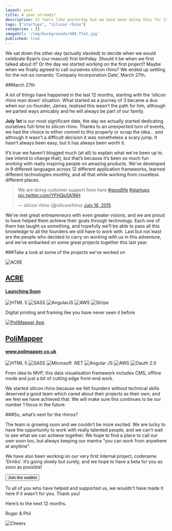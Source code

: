 ```yaml
---
layout: post
title: A year already?
description: It feels like yesterday but we have been doing this for 12 months.
tags: ["startups", "silicon rhino"]
categories : []
imageUrl: '/img/backgrounds/404.77e3.jpg'
published: true
---
```


We sat down the other day (actually slacked) to decide when we would celebrate Ryan’s (our mascot) first birthday. Should it be when we first talked about it? Or the day we started working on the first project? Maybe when we finally agreed to call ourselves silicon rhino? We ended up settling for the not-so romantic ‘Company Incorporation Date’, March 27th. 

##March 27th

A lot of things have happened in the last 12 months, starting with the ‘silicon rhino man down’ situation. What started as a journey of 3 became a duo when our co-founder, James, realised this wasn’t the path for him, although we parted ways amicably and he will always be part of our family.

**July 1st** is our most significant date, the day we actually started dedicating ourselves full-time to silicon rhino. Thanks to an unexpected turn of events,  we had the choice to either commit to this properly or scrap the idea… and although it wasn’t a difficult decision it was nonetheless a scary jump. It hasn’t always been easy, but it has always been worth it.

It’s true we haven’t blogged much (at all) to explain what we’ve been up to. (we intend to change that), but that’s because it’s been so much fun working with really inspiring people on amazing products. We’ve developed in 9 different languages across 12 different application frameworks, learned different technologies monthly, and all that while working from countless different places.

<blockquote class="twitter-tweet" data-lang="en"><p lang="en" dir="ltr">We are doing customer support from here <a href="https://twitter.com/hashtag/goodlife?src=hash">#goodlife</a> <a href="https://twitter.com/hashtag/startups?src=hash">#startups</a> <a href="http://t.co/YFHQp5A1NH">pic.twitter.com/YFHQp5A1NH</a></p>&mdash; silicon rhino (@siliconrhino) <a href="https://twitter.com/siliconrhino/status/621661438994726912">July 16, 2015</a></blockquote>

<!-- ![My helpful screenshot](/img/backgrounds/macbookwankers.jpg) -->

We’ve met great entrepreneurs with even greater visions, and we are proud to have helped them achieve their goals through technology. Each one of them has taught us something, and hopefully we’ll be able to pass all this knowledge to all the founders we still have to work with. Last but not least are the people who decided to carry on working with us in this adventure, and we’ve embarked on some great projects together this last year.

###Take a look at some of the projects we've worked on

<section class="projects">
  <div class="col-sm-6 col-md-6 project">
    <div class="project-image-container">
      <img class="project-image" src="/img/acre.png" alt="ACRE" title="ACRE">
    </div>
    <div class="project-details">
      <h2><a href="" target="_blank">ACRE</a></h2>
      <h4><a href="" target="_blank">Launching Soon</a></h4>
      <div class="techs">
        <img src="/img/tech/html.png" alt="HTML 5" title="HTML 5">
        <img src="/img/tech/sass.png" alt="SASS" title="SASS">
        <img src="/img/tech/angular.png" alt="AngularJS" title="Angular JS">
        <img src="/img/tech/aws.png" alt="AWS" title="AWS">
        <img src="/img/tech/stripe.png" alt="Stripe" title="Stripe">
      </div>
       <p>Digital printing and framing like you have never seen it before</p>
    </div>
   
  </div>
  <div class="col-sm-6 col-md-6 project">
    <div class="project-image-container">
      <a href="http://www.polimapper.co.uk/" target="_blank">
        <img class="project-image polimapper" src="/img/projects/polimapper.png" alt="PoliMapper App" title="PoliMapper App">
      </a>
    </div>
    <div class="project-details">
      <h2><a href="http://www.polimapper.co.uk/" target="_blank">PoliMapper</a></h2>
      <h4><a href="http://www.polimapper.co.uk/" target="_blank">www.polimapper.co.uk</a></h4>
      <div class="techs">
        <img src="/img/tech/html.png" alt="HTML 5" title="HTML 5">
        <img src="/img/tech/sass.png" alt="SASS" title="SASS">
        <img src="/img/tech/net.png" alt="Microsoft .NET" title="Microsoft .NET">
        <img src="/img/tech/angular.png" alt="Angular JS" title="Angular JS">
        <img src="/img/tech/aws.png" alt="AWS" title="AWS">
        <img src="/img/tech/oauth.png" alt="Oauth 2.0" title="Oauth 2.0">
      </div>
      <p>From idea to MVP, this data visualisation framework includes CMS, offline mode and just a bit of cutting edge front-end work.</p>
    </div>
  </div>
 </section>

We started silicon rhino because we felt founders without technical skills deserved a good team which cared about their projects as their own, and we feel we have achieved that. We will make sure this continues to be our number 1  focus in the future.

###So, what’s next for the rhinos?

The team is growing soon and we couldn’t be more excited. We are lucky to have the opportunity to work with really talented people, and we can’t wait to see what we can achieve together. We hope to find a place to call our own soon too, but always keeping our mantra “you can work from anywhere at anytime”.


We have also been working on our very first internal project, codename ‘Drinks’. It’s going slowly but surely, and we hope to have a beta for you as soon as possible!

<button type="btn" class="join-waitlist">Join the waitlist</button>

To all of you who have helped and supported us, we wouldn’t have made it here if it wasn’t for you. Thank you!

Here’s to the next 12 months.

Roger & Phil

![Cheers](http://media0.giphy.com/media/GCLlQnV7wzKLu/giphy.gif)

<!-- [get the PDF]({{ site.url }}/assets/mydoc.pdf). -->